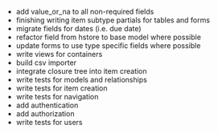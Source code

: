 - add value_or_na to all non-required fields
- finishing writing item subtype partials for tables and forms
- migrate fields for dates (i.e. due date)
- refactor field from hstore to base model where possible
- update forms to use type specific fields where possible
- write views for containers
- build csv importer
- integrate closure tree into item creation
- write tests for models and relationships
- write tests for item creation
- write tests for navigation
- add authentication
- add authorization
- write tests for users
